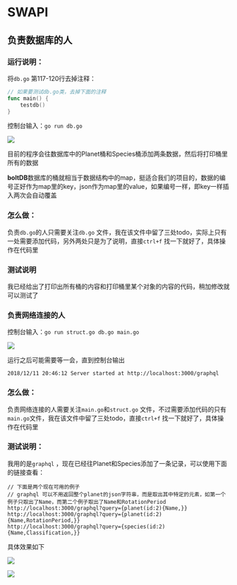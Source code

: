 # SWAPI

## 负责数据库的人

### 运行说明：

将`db.go` 第117-120行去掉注释：

```go
// 如果要测试db.go类，去掉下面的注释
func main() {
	testdb()
}
```

控制台输入：`go run db.go`

![](https://littlefish33.cn/image/temp/237.png)

目前的程序会往数据库中的Planet桶和Species桶添加两条数据，然后将打印桶里所有的数据

**boltDB**数据库的桶就相当于数据结构中的map，挺适合我们的项目的，数据的编号正好作为map里的key，json作为map里的value，如果编号一样，即key一样插入两次会自动覆盖

### 怎么做：

负责`db.go`的人只需要关注`db.go` 文件，我在该文件中留了三处todo，实际上只有一处需要添加代码，另外两处只是为了说明，直接`ctrl+f` 找一下就好了，具体操作在代码里

### 测试说明

我已经给出了打印出所有桶的内容和打印桶里某个对象的内容的代码，稍加修改就可以测试了

### 负责网络连接的人

控制台输入：`go run struct.go db.go main.go`

![](https://littlefish33.cn/image/temp/238.png)

运行之后可能需要等一会，直到控制台输出

`2018/12/11 20:46:12 Server started at http://localhost:3000/graphql`

### 怎么做：

负责网络连接的人需要关注`main.go`和`struct.go` 文件，不过需要添加代码的只有`main.go`文件，我在该文件中留了三处todo，直接`ctrl+f` 找一下就好了，具体操作在代码里

### 测试说明：

我用的是`graphql` ，现在已经往Planet和Species添加了一条记录，可以使用下面的链接查看：

```
// 下面是两个现在可用的例子
// graphql 可以不用返回整个planet的json字符串，而是取出其中特定的元素，如第一个例子只取出了Name，而第二个例子取出了Name和RotationPeriod
http://localhost:3000/graphql?query={planet(id:2){Name,}}
http://localhost:3000/graphql?query={planet(id:2){Name,RotationPeriod,}}
http://localhost:3000/graphql?query={species(id:2){Name,Classification,}}
```

具体效果如下

![](https://littlefish33.cn/image/temp/239.png)



![](https://littlefish33.cn/image/temp/240.png)













